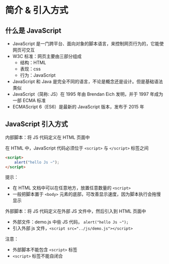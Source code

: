 # 简介 & 引入方式

## 什么是 JavaScript

- JavaScript 是一门跨平台、面向对象的脚本语言，来控制网页行为的，它能使网页可交互
- W3C 标准：网页主要由三部分组成
    - 结构：HTML
    - 表现：css
    - 行为：JavaScript
- JavaScript 和 Java 是完全不同的语言，不论是概念还是设计。但是基础语法类似
- JavaScript（简称: JS）在 1995 年由 Brendan Eich 发明，并于 1997 年成为一部 ECMA 标准
- ECMAScript 6（ES6）是最新的 JavaScript 版本，发布于 2015 年

## JavaScript 引入方式

内部脚本：将 JS 代码定义在 HTML 页面中

在 HTML 中，JavaScript 代码必须位于 `<script>` 与 `</script>` 标签之间

```html
<script>
    alert("hello Js ~");
</script>
```

提示：
- 在 HTML 文档中可以在任意地方，放置任意数量的 `<script> `
- 一般把脚本置于 `<body>` 元素的底部，可改善显示速度，因为脚本执行会拖慢显示


外部脚本：将 JS 代码定义在外部 JS 文件中，然后引入到 HTML 页面中

- 外部文件：demo.js 中些 JS 代码， `alert("hello Js ~");`
- 引入外部 js 文件，`<script src="../js/demo.js"></script>`

注意：
- 外部脚本不能包含 `<script>` 标签
- `<script>` 标签不能自闭合





